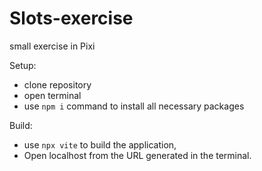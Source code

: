 # Slots-exercise
small exercise in Pixi

Setup:
- clone repository
- open terminal
- use `npm i` command to install all necessary packages

Build:
- use `npx vite` to build the application,
- Open localhost from the URL generated in the terminal.
